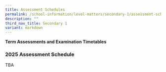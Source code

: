 ```yaml
---
title: Assessment Schedules
permalink: /school-information/level-matters/secondary-1/assessment-schedules/
description: ""
third_nav_title: Secondary 1
variant: markdown
---
```

**Term Assessments and Examination Timetables**  

### 2025 Assessment Schedule

TBA